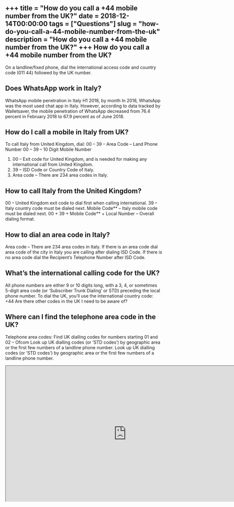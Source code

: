 +++
title = "How do you call a +44 mobile number from the UK?"
date = 2018-12-14T00:00:00
tags = ["Questions"]
slug = "how-do-you-call-a-44-mobile-number-from-the-uk"
description = "How do you call a +44 mobile number from the UK?"
+++
How do you call a +44 mobile number from the UK?
------------------------------------------------

On a landline/fixed phone, dial the international access code and country code (011 44) followed by the UK number.

Does WhatsApp work in Italy?
----------------------------

WhatsApp mobile penetration in Italy H1 2018, by month In 2018, WhatsApp was the most used chat app in Italy. However, according to data tracked by Walletsaver, the mobile penetration of WhatsApp decreased from 76.4 percent in February 2018 to 67.9 percent as of June 2018.

How do I call a mobile in Italy from UK?
----------------------------------------

To call Italy from United Kingdom, dial: 00 – 39 – Area Code – Land Phone Number 00 – 39 – 10 Digit Mobile Number

1. 00 – Exit code for United Kingdom, and is needed for making any international call from United Kingdom.
2. 39 – ISD Code or Country Code of Italy.
3. Area code – There are 234 area codes in Italy.

How to call Italy from the United Kingdom?
------------------------------------------

00 – United Kingdom exit code to dial first when calling international. 39 – Italy country code must be dialed next. Mobile Code\*\* – Italy mobile code must be dialed next. 00 + 39 + Mobile Code\*\* + Local Number – Overall dialing format.

How to dial an area code in Italy?
----------------------------------

Area code – There are 234 area codes in Italy. If there is an area code dial area code of the city in Italy you are calling after dialing ISD Code. If there is no area code dial the Recipient’s Telephone Number after ISD Code.

What’s the international calling code for the UK?
-------------------------------------------------

All phone numbers are either 9 or 10 digits long, with a 3, 4, or sometimes 5-digit area code (or ‘Subscriber Trunk Dialing’ or STD) preceding the local phone number. To dial the UK, you’ll use the international country code: +44 Are there other codes in the UK I need to be aware of?

Where can I find the telephone area code in the UK?
---------------------------------------------------

Telephone area codes: Find UK dialling codes for numbers starting 01 and 02 – Ofcom Look up UK dialling codes (or ‘STD codes’) by geographic area or the first few numbers of a landline phone number. Look up UK dialling codes (or ‘STD codes’) by geographic area or the first few numbers of a landline phone number.

<iframe allow="accelerometer; autoplay; clipboard-write; encrypted-media; gyroscope; picture-in-picture" allowfullscreen="" class="__youtube_prefs__  epyt-is-override  no-lazyload" data-no-lazy="1" data-origheight="433" data-origwidth="770" data-skipgform_ajax_framebjll="" height="433" id="_ytid_15244" loading="lazy" src="https://www.youtube.com/embed/du-FYF6IF9E?enablejsapi=1&autoplay=0&cc_load_policy=0&cc_lang_pref=&iv_load_policy=1&loop=0&modestbranding=0&rel=1&fs=1&playsinline=0&autohide=2&theme=dark&color=red&controls=1&" title="YouTube player" width="770"></iframe>